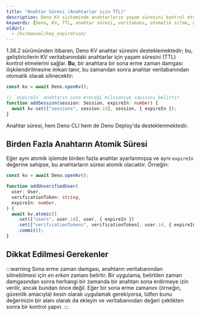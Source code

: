 ```yaml
---
title: "Anahtar Süresi (Anahtarlar için TTL)"
description: Deno KV sisteminde anahtarların yaşam süresini kontrol etmek için kullanılan TTL (Time-To-Live) mekanizmasını tanımlamaktadır. Bu özellik, geliştiricilerin anahtarların ne zaman silineceğini belirlemelerini sağlar.
keywords: [Deno, KV, TTL, anahtar süresi, veritabanı, otomatik silme, geliştirici]
oldUrl:
  - /kv/manual/key_expiration/
---
```




1.36.2 sürümünden itibaren, Deno KV anahtar süresini desteklemektedir; bu, geliştiricilerin
KV veritabanındaki anahtarlar için yaşam süresini (TTL) kontrol etmelerini sağlar. **Bu**, 
bir anahtara bir sona erme zaman damgası ilişkilendirilmesine imkan tanır, bu zamandan sonra 
anahtar veritabanından otomatik olarak silinecektir:

```ts
const kv = await Deno.openKv();

// `expireIn` anahtarın sona ereceği milisaniye sayısını belirtir.
function addSession(session: Session, expireIn: number) {
  await kv.set(["sessions", session.id], session, { expireIn });
}
```

Anahtar süresi, hem Deno CLI hem de Deno Deploy'da desteklenmektedir.

## Birden Fazla Anahtarın Atomik Süresi

Eğer aynı atomik işlemde birden fazla anahtar ayarlanmışsa ve aynı
`expireIn` değerine sahipse, bu anahtarların süresi atomik olacaktır. Örneğin:

```ts
const kv = await Deno.openKv();

function addUnverifiedUser(
  user: User,
  verificationToken: string,
  expireIn: number,
) {
  await kv.atomic()
    .set(["users", user.id], user, { expireIn })
    .set(["verificationTokens", verificationToken], user.id, { expireIn })
    .commit();
}
```

## Dikkat Edilmesi Gerekenler

:::warning
Sona erme zaman damgası, anahtarın veritabanından silinebilmesi için _en erken_ zamanı belirtir. 
Bir uygulama, belirtilen zaman damgasından sonra herhangi bir zamanda bir anahtarı sona erdirmeye
izin verilir, ancak bundan önce değil. Eğer bir sona erme zamanını (örneğin, güvenlik amacıyla)
kesin olarak uygulamak gerekiyorsa, lütfen bunu değerinizin bir alanı olarak da ekleyin ve
veritabanından değeri çektikten sonra bir kontrol yapın.
:::